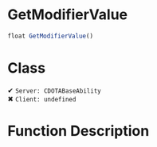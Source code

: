 # GetModifierValue
```js	
float GetModifierValue()
```
# Class
✔ `Server: CDOTABaseAbility`  
✖ `Client: undefined`  

# Function Description

